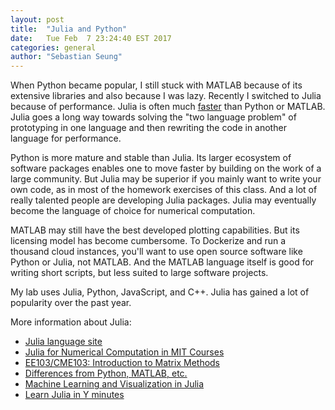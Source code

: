 ```yaml
---
layout: post
title:  "Julia and Python"
date:   Tue Feb  7 23:24:40 EST 2017
categories: general
author: "Sebastian Seung"
---
```


When Python became popular, I still stuck with MATLAB because of its extensive libraries and also because I was lazy. Recently I switched to Julia because of performance. Julia is often much [faster](http://julialang.org/benchmarks/) than Python or MATLAB.  Julia goes a long way towards solving the "two language problem" of prototyping in one language and then rewriting the code in another language for performance.

Python is more mature and stable than Julia. Its larger ecosystem of software packages enables one to move faster by building on the work of a large community. But Julia may be superior if you mainly want to write your own code, as in most of the homework exercises of this class. And a lot of really talented people are developing Julia packages. Julia may eventually become the language of choice for numerical computation.

MATLAB may still have the best developed plotting capabilities. But its licensing model has become cumbersome. To Dockerize and run a thousand cloud instances, you'll want to use open source software like Python or Julia, not MATLAB.  And the MATLAB language itself is good for writing short scripts, but less suited to large software projects.

My lab uses Julia, Python, JavaScript, and C++.  Julia has gained a lot of popularity over the past year.

More information about Julia:

- [Julia language site](http://julialang.org/)
- [Julia for Numerical Computation in MIT Courses](https://github.com/stevengj/julia-mit)
- [EE103/CME103: Introduction to Matrix Methods](https://stanford.edu/class/ee103/julia.html)
- [Differences from Python, MATLAB, etc.](http://docs.julialang.org/en/stable/manual/noteworthy-differences/)
- [Machine Learning and Visualization in Julia](http://www.breloff.com/JuliaML-and-Plots/)
- [Learn Julia in Y minutes](https://learnxinyminutes.com/docs/julia/)
